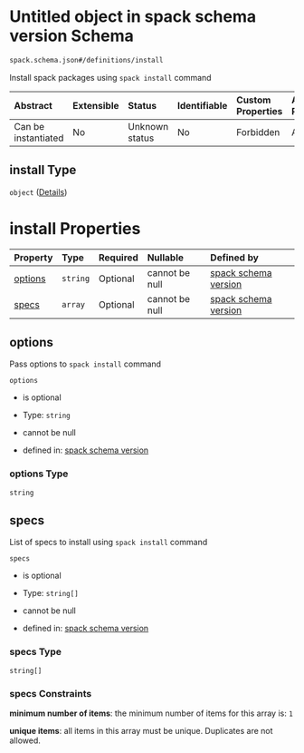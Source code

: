 # Untitled object in spack schema version Schema

```txt
spack.schema.json#/definitions/install
```

Install spack packages using `spack install` command

| Abstract            | Extensible | Status         | Identifiable | Custom Properties | Additional Properties | Access Restrictions | Defined In                                                             |
| :------------------ | :--------- | :------------- | :----------- | :---------------- | :-------------------- | :------------------ | :--------------------------------------------------------------------- |
| Can be instantiated | No         | Unknown status | No           | Forbidden         | Allowed               | none                | [spack.schema.json\*](../out/spack.schema.json "open original schema") |

## install Type

`object` ([Details](spack-definitions-install.md))

# install Properties

| Property            | Type     | Required | Nullable       | Defined by                                                                                                                          |
| :------------------ | :------- | :------- | :------------- | :---------------------------------------------------------------------------------------------------------------------------------- |
| [options](#options) | `string` | Optional | cannot be null | [spack schema version](spack-definitions-install-properties-options.md "spack.schema.json#/definitions/install/properties/options") |
| [specs](#specs)     | `array`  | Optional | cannot be null | [spack schema version](definitions-definitions-list_of_strings.md "spack.schema.json#/definitions/install/properties/specs")        |

## options

Pass options to `spack install` command

`options`

*   is optional

*   Type: `string`

*   cannot be null

*   defined in: [spack schema version](spack-definitions-install-properties-options.md "spack.schema.json#/definitions/install/properties/options")

### options Type

`string`

## specs

List of specs to install using `spack install` command

`specs`

*   is optional

*   Type: `string[]`

*   cannot be null

*   defined in: [spack schema version](definitions-definitions-list_of_strings.md "spack.schema.json#/definitions/install/properties/specs")

### specs Type

`string[]`

### specs Constraints

**minimum number of items**: the minimum number of items for this array is: `1`

**unique items**: all items in this array must be unique. Duplicates are not allowed.
